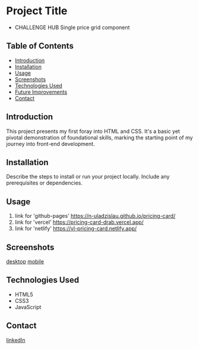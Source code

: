 # Project Title
- CHALLENGE HUB
Single price grid component

## Table of Contents
- [Introduction](#introduction)
- [Installation](#installation)
- [Usage](#usage)
- [Screenshots](#screenshots)
- [Technologies Used](#technologies-used)
- [Future Improvements](#future-improvements)
- [Contact](#contact)

## Introduction
This project presents my first foray into HTML and CSS. It's a basic yet pivotal demonstration of foundational skills, marking the starting point of my journey into front-end development.

## Installation
Describe the steps to install or run your project locally. Include any prerequisites or dependencies.

## Usage
1. link for 'github-pages'  https://n-uladzislau.github.io/pricing-card/
2. link for  'vercel'     https://pricing-card-drab.vercel.app/
3. link for 'netlify'   https://vl-pricing-card.netlify.app/

## Screenshots
[desktop](https://github.com/N-Uladzislau/pricing-card/blob/main/src/desktop.png)
[mobile](https://github.com/N-Uladzislau/pricing-card/blob/main/src/mobile.png)

## Technologies Used

- HTML5
- CSS3
- JavaScript
  

## Contact
[linkedIn](https://www.linkedin.com/in/n-uladzislau/)
